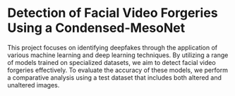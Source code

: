 # Detection of Facial Video Forgeries Using a Condensed-MesoNet
This project focuses on identifying deepfakes through the application of various machine learning and deep learning techniques. By utilizing a range of models trained on specialized datasets, we aim to detect facial video forgeries effectively. To evaluate the accuracy of these models, we perform a comparative analysis using a test dataset that includes both altered and unaltered images.
